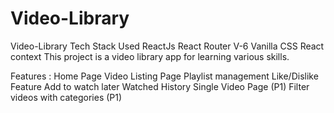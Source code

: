 # Video-Library
Video-Library
Tech Stack Used
ReactJs
React Router V-6
Vanilla CSS
React context
This project is a video library app for learning various skills.

Features :
Home Page
Video Listing Page
Playlist management
Like/Dislike Feature
Add to watch later
Watched History
Single Video Page (P1)
Filter videos with categories (P1)
